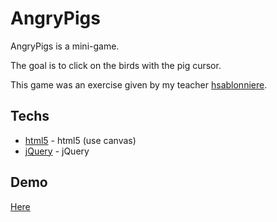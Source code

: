 AngryPigs
=========

AngryPigs is a mini-game.

The goal is to click on the birds with the pig cursor.

This game was an exercise given by my teacher [hsablonniere].

Techs
-----------

* [html5] - html5 (use canvas)
* [jQuery] - jQuery

Demo
-----------

[Here]

  [html5]: http://www.w3schools.com/html/html5_intro.asp
  [jQuery]: http://jquery.com
  [hsablonniere]: https://github.com/hsablonniere
  [Here]: http://goo.gl/mjkaP
